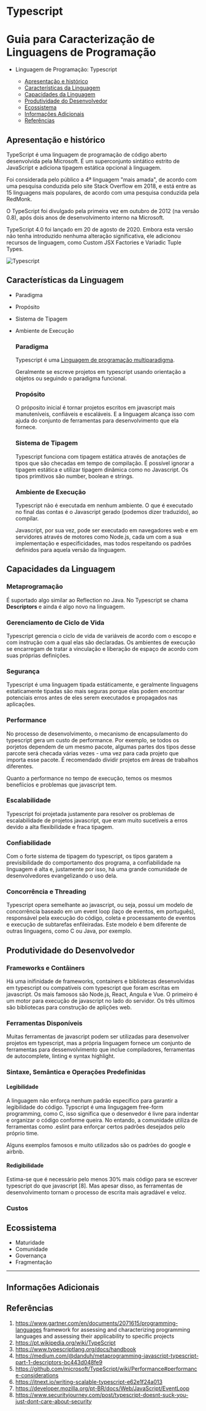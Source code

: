 # Typescript


<!--
Recomendações:
1. A
2. B

Contribuidores:
+ Kenia e Luiz
+ Mauricio Santiago, Gustavo Santos, Matheus Novais, Ivens Joris, Matheus Silva
+ Álvaro Souza Oliveira; Carlos Mosselman Cabral Neto; Thiago Vieira Souza Andrade; Caio Nery Matos Santos; Vanessa Machado Araújo
+ Daniel

Fontes:
+ Criação do TOC
  + [Table of contents generated with markdown-toc](http://ecotrust-canada.github.io/markdown-toc/)
---

-->

# Guia para Caracterização de Linguagens de Programação

- Linguagem de Programação: Typescript

  - [Apresentação e histórico](#apresentação-e-histórico)
  - [Características da Linguagem](#características-da-linguagem)
  - [Capacidades da Linguagem](#capacidades-da-linguagem)
  - [Produtividade do Desenvolvedor](#produtividade-do-desenvolvedor)
  - [Ecossistema](#ecossistema)
  - [Informações Adicionais](#informa--es-adicionais)
  - [Referências](#refer-ncias)

## Apresentação e histórico

<!-- _Breve texto de apresentação._ -->

TypeScript é uma linguagem de programação de código aberto desenvolvida pela Microsoft. É um superconjunto sintático estrito de JavaScript e adiciona tipagem estática opcional à linguagem.

Foi considerada pelo público a 4ª linguagem "mais amada", de acordo com uma pesquisa conduzida pelo site Stack Overflow em 2018, e está entre as 15 linguagens mais populares, de acordo com uma pesquisa conduzida pela RedMonk.

O TypeScript foi divulgado pela primeira vez em outubro de 2012 (na versão 0.8), após dois anos de desenvolvimento interno na Microsoft.

TypeScript 4.0 foi lançado em 20 de agosto de 2020. Embora esta versão não tenha introduzido nenhuma alteração significativa, ele adicionou recursos de linguagem, como Custom JSX Factories e Variadic Tuple Types.

<!-- _Colocar uma figura / árvore, com pais e filhos_. -->

![Typescript](https://user-images.githubusercontent.com/12684971/144700545-3381e03f-77e5-46c7-b78c-ef4a8a1a5aa5.png)


## Características da Linguagem

- Paradigma
- Propósito
- Sistema de Tipagem
- Ambiente de Execução
  
  ### Paradigma
  
  Typescript é uma [Linguagem de programação multiparadigma](https://pt.wikipedia.org/wiki/Linguagem_de_programa%C3%A7%C3%A3o_multiparadigma).
  
  Geralmente se escreve projetos em typescript usando orientação a objetos ou seguindo o paradigma funcional.
  
  ### Propósito
  
  O próposito inicial é tornar projetos escritos em javascript mais manuteníveis, confiáveis e escaláveis. E a linguagem alcança isso com ajuda do conjunto de ferramentas para desenvolvimento que ela fornece.
  
  ### Sistema de Tipagem
  
  Typescript funciona com tipagem estática através de anotações de tipos que são checadas em tempo de compilação. 
  É possível ignorar a tipagem estática e utilizar tipagem dinâmica como no Javascript.
  Os tipos primitivos são number, boolean e strings.
  
  ### Ambiente de Execução
  
  Typescript não é executada em nenhum ambiente. O que é executado no final das contas é o Javascript gerado (podemos dizer traduzido), ao compilar.
  
  Javascript, por sua vez, pode ser executado em navegadores web e em servidores através de motores como Node.js, cada um com a sua implementação e especificidades, mas todos respeitando os padrões definidos para aquela versão da linguagem.
  
## Capacidades da Linguagem

### Metaprogramação

É suportado algo similar ao Reflection no Java. No Typescript se chama __Descriptors__ e ainda é algo novo na linguagem.

### Gerenciamento de Ciclo de Vida

Typescript gerencia o ciclo de vida de variáveis de acordo com o escopo e com instrução com a qual elas são declaradas.
Os ambientes de execução se encarregam de tratar a vinculação e liberação de espaço de acordo com suas próprias definições.

### Segurança

Typescript é uma linguagem tipada estáticamente, e geralmente linguagens estaticamente tipadas são mais seguras porque elas podem encontrar potenciais erros antes de eles serem executados e propagados nas aplicações.

### Performance

No processo de desenvolvimento, o mecanismo de encapsulamento do typescript gera um custo de performance. Por exemplo, se todos os porjetos dependem de um mesmo pacote, algumas partes dos tipos desse parcote será checada várias vezes - uma vez para cada projeto que importa esse pacote. É recomendado dividir projetos em áreas de trabalhos diferentes.

Quanto a performance no tempo de execução, temos os mesmos benefíicios e problemas que javascript tem.

###  Escalabilidade

Typescript foi projetada justamente para resolver os problemas de escalabilidade de projetos javascript, que eram muito sucetíveis a erros devido a alta flexibilidade e fraca tipagem.

### Confiabilidade

Com o forte sistema de tipagem do typescript, os tipos garatem a previsibilidade do comportamento dos programa, a confiabilidade na linguagem é alta e, justamente por isso, há uma grande comunidade de desenvolvedores evangelizando o uso dela.

### Concorrência e Threading

Typescript opera semelhante ao javascript, ou seja, possui um modelo de concorrência baseado em um event loop (laço de eventos, em português), responsável pela execução do código, coleta e processamento de eventos e execução de subtarefas enfileiradas. Este modelo é bem diferente de outras linguagens, como C ou Java, por exemplo.


## Produtividade do Desenvolvedor

### Frameworks e Contâiners

Há uma inifinidade de frameworks, containers e bibliotecas desenvolvidas em typescript ou compatíveis com typescript que foram escritas em javascript.
Os mais famosos são Node.js, React, Angula e Vue. O primeiro é um motor para execução de javascript no lado do servidor. Os três ultimos são bibliotecas para construção de aplições web.

### Ferramentas Disponíveis

Muitas ferramentas de javascript podem ser utilizadas para desenvolver projetos em typescript, mas a própria linguagem fornece um conjunto de ferramentas para dessenvolvimento que inclue compiladores, ferramentas de autocomplete, linting e syntax highlight.

### Sintaxe, Semântica e Operações Predefinidas
  #### Legibilidade
  
  A linguagem não enforça nenhum padrão específico para garantir a legibilidade do código. Typscript é uma lingugagem free-form programming, como C, isso significa que o desenvedor é livre para indentar e organizar o código conforme queira. No entando, a comunidade utiliza de ferramentas como .eslint para enforçar certos padrões desejados pelo próprio time.
  
  Alguns exemplos famosos e muito utilizados são os padrões do google e airbnb.
  
  #### Redigibilidade
  
  Estima-se que é necessário pelo menos 30% mais código para se escrever typescript do que javascript [8].
  Mas apesar disso, as ferramentas de desenvolvimento tornam o processo de escrita mais agradável e veloz.
  
### Custos

## Ecossistema

- Maturidade
- Comunidade
- Governança
- Fragmentação

---

## Informações Adicionais

## Referências

1. https://www.gartner.com/en/documents/2071615/programming-languages
   framework for assessing and characterizing programming languages and assessing their applicability to specific projects
2. https://pt.wikipedia.org/wiki/TypeScript
3. https://www.typescriptlang.org/docs/handbook
4. https://medium.com/@danduh/metaprogramming-javascript-typescript-part-1-descriptors-bc443d048fe9
5. https://github.com/microsoft/TypeScript/wiki/Performance#performance-considerations
6. https://itnext.io/writing-scalable-typescript-e62e1f24a013
7. https://developer.mozilla.org/pt-BR/docs/Web/JavaScript/EventLoop
8. https://www.securityjourney.com/post/typescript-doesnt-suck-you-just-dont-care-about-security
